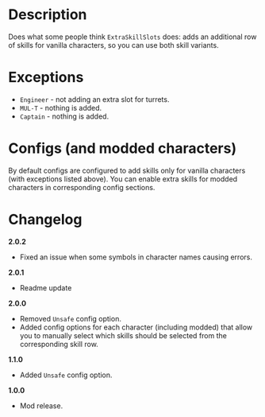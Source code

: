# Description
Does what some people think `ExtraSkillSlots` does: adds an additional row of skills for vanilla characters, so you can use both skill variants.

# Exceptions
* `Engineer` - not adding an extra slot for turrets.
* `MUL-T` - nothing is added.
* `Captain` - nothing is added.

# Configs (and modded characters)
By default configs are configured to add skills only for vanilla characters (with exceptions listed above).
You can enable extra skills for modded characters in corresponding config sections.

# Changelog
**2.0.2**

* Fixed an issue when some symbols in character names causing errors.

**2.0.1**

* Readme update

**2.0.0**

* Removed `Unsafe` config option.
* Added config options for each character (including modded) that allow you to manually select which skills should be selected from the corresponding skill row. 

**1.1.0**

* Added `Unsafe` config option.

**1.0.0**

* Mod release.